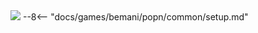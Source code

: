 <img class="header-logo" src="/img/bemani/popn/kaimei_riddles/logo.webp">
--8<-- "docs/games/bemani/popn/common/setup.md"